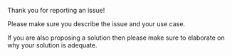 Thank you for reporting an issue!

Please make sure you describe the issue and your use case.

If you are also proposing a solution then please make sure to elaborate on why your solution is adequate.
